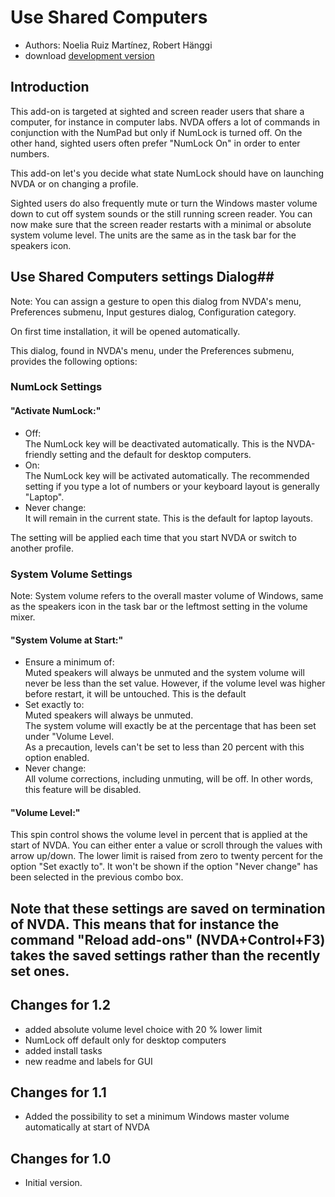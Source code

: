 # Use Shared Computers #
* Authors: Noelia Ruiz Martínez, Robert Hänggi
* download [development version][2]

## Introduction
This add-on is targeted at sighted and screen reader users that share a computer, for instance in computer labs. 
NVDA offers a lot of commands in conjunction with the NumPad but only if NumLock is turned off.
On the other hand, sighted users often prefer "NumLock On" in order to enter numbers.

This add-on let's you decide what state NumLock should have on launching NVDA or on changing a profile.

Sighted users do also frequently mute or turn the Windows master volume down to cut off 
system sounds or the still running screen reader.
You can now make sure that the screen reader restarts with a minimal or absolute system volume level. 
The units are the same as in the task bar for the speakers icon.

## Use Shared Computers settings Dialog##

Note: You can assign a gesture to open this dialog from NVDA's menu, Preferences submenu, Input gestures dialog, Configuration category.

On first time installation, it will be opened automatically.

This dialog, found in NVDA's menu, under the Preferences submenu, provides the following options:

### NumLock Settings
#### "Activate NumLock:"

- Off:  
  The NumLock key will be  deactivated automatically.
   This is the NVDA-friendly setting and the default for desktop computers. 
- On:  
  The NumLock key will be activated automatically.
  The recommended setting if you type a lot of numbers or your keyboard layout is generally "Laptop".
- Never  change:  
  It will remain in the current state.
  This is the default for laptop layouts.

The setting will be applied each time that you start NVDA or switch to another profile.

### System Volume Settings

Note: System volume refers to the overall master volume of Windows, 
same as the speakers icon in the task bar or the leftmost setting in the volume mixer.
#### "System Volume at Start:"

- Ensure a minimum of:  
  Muted speakers will always be unmuted and the system volume will  never be less than the set value.
  However, if the volume level was higher before restart, it will be untouched.
  This is the default
- Set exactly to:  
  Muted speakers will always be unmuted.  
  The system volume will exactly be at the percentage that has been  set under "Volume Level.  
  As a precaution, levels can't be set to less than 20 percent with this option enabled.
- Never change:  
  All volume corrections, including unmuting, will be off.
  In other words, this feature will be disabled.

#### "Volume Level:"
This spin control shows the volume level in percent that is applied at the start of NVDA. 
You can either enter a value or scroll through the values with arrow up/down.
The lower limit is raised from zero to twenty percent for the option "Set exactly to".
It won't be shown if the option "Never change" has been selected in the previous combo box.

Note that these settings are saved on termination of NVDA.
This means that for instance the command "Reload add-ons" (NVDA+Control+F3) 
takes the saved settings rather than the recently set ones.
---

## Changes for 1.2 ##
* added absolute volume level choice with 20 % lower limit
* NumLock off default only for desktop computers
* added install tasks
* new readme and labels for GUI

## Changes for 1.1 ##
* Added the possibility to set a minimum Windows master volume automatically at start of NVDA

## Changes for 1.0 ##
* Initial version.

[2]: https://github.com/nvdaes/numLockManager/releases/download/1.-dev/numLockManager-1.1-dev.nvda-addon
